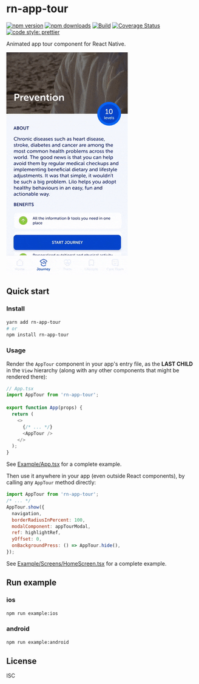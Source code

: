 # rn-app-tour

[![npm version](https://img.shields.io/npm/v/rn-app-tour)](https://www.npmjs.com/package/rn-app-tour)
[![npm downloads](https://img.shields.io/npm/dw/rn-app-tour)](https://www.npmjs.com/package/rn-app-tour)
[![Build](https://github.com/QuentinGprd/rn-app-tour/actions/workflows/tests.yml/badge.svg)](https://github.com/QuentinGprd/rn-app-tour/actions/workflows/tests.yml)
[![Coverage Status](https://coveralls.io/repos/github/QuentinGprd/rn-app-tour/badge.svg?branch=develop)](https://coveralls.io/github/QuentinGprd/rn-app-tour?branch=develop)
[![code style: prettier](https://img.shields.io/badge/code_style-prettier-ff69b4.svg)](https://github.com/prettier/prettier)

Animated app tour component for React Native.

![demo gif](./docs/demo.gif)

## Quick start

### Install

```sh
yarn add rn-app-tour
# or
npm install rn-app-tour
```

### Usage

Render the `AppTour` component in your app's entry file, as the **LAST CHILD** in the `View` hierarchy (along with any other components that might be rendered there):

```js
// App.tsx
import AppTour from 'rn-app-tour';

export function App(props) {
  return (
    <>
      {/* ... */}
      <AppTour />
    </>
  );
}
```

See [Example/App.tsx](./Example/App.tsx) for a complete example.

Then use it anywhere in your app (even outside React components), by calling any `AppTour` method directly:

```js
import AppTour from 'rn-app-tour';
/* ... */
AppTour.show({
  navigation,
  borderRadiusInPercent: 100,
  modalComponent: appTourModal,
  ref: highlightRef,
  yOffset: 0,
  onBackgroundPress: () => AppTour.hide(),
});
```

See [Example/Screens/HomeScreen.tsx](./Example/Screens/HomeScreen.tsx) for a complete example.

## Run example

### ios

```sh
npm run example:ios
```

### android

```sh
npm run example:android
```

## License

ISC
